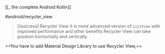 [[_ the complete Android Kotlin]]

#android/recycler_view


>[!success] Recycler View
>It is more advanced version of `ListView` with improved performance and other benefits
>Recycler View can take position horizontally and vertically.


==You have to add Material Design Library to use Recycler View,==





















